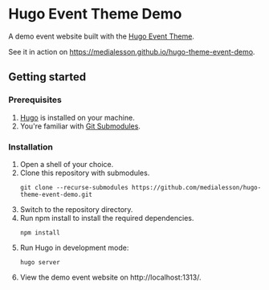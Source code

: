 # Hugo Event Theme Demo

A demo event website built with the [Hugo Event Theme](https://github.com/medialesson/hugo-theme-event).

See it in action on https://medialesson.github.io/hugo-theme-event-demo.

## Getting started

### Prerequisites

1. [Hugo](https://gohugo.io/installation/) is installed on your machine.
2. You're familiar with [Git Submodules](https://git-scm.com/book/en/v2/Git-Tools-Submodules).

### Installation

1. Open a shell of your choice.
2. Clone this repository with submodules.
    ```shell
    git clone --recurse-submodules https://github.com/medialesson/hugo-theme-event-demo.git
    ```
3. Switch to the repository directory.
4. Run npm install to install the required dependencies.
    ```shell
    npm install
    ```
5. Run Hugo in development mode:
    ```shell
    hugo server
    ```
6. View the demo event website on http://localhost:1313/.
